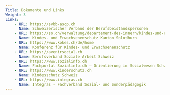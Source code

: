 ```yaml
---
Title: Dokumente und Links
Weight: 3
Links:
    - URL: https://svbb-ascp.ch
      Name: Schweizerischer Verband der Berufsbeistandspersonen
    - URL: https://so.ch/verwaltung/departement-des-innern/kindes-und-erwachsenenschutz/
      Name: Kindes- und Erwachsenenschutz Kanton Solothurn
    - URL: https://www.kokes.ch/de/home
      Name: Konferenz für Kindes- und Erwachsenenschutz
    - URL: https://avenirsocial.ch
      Name: Berufsverband Soziale Arbeit Schweiz
    - URL: https://www.sozialinfo.ch
      Name: Fachportal Sozialinfo.ch – Orientierung im Sozialwesen Schweiz
    - URL: https://www.kinderschutz.ch
      Name: Kindesschutz Schweiz
    - URL: https://www.integras.ch
      Name: Integras - Fachverband Sozial- und Sonderpädagogik 
---
```

